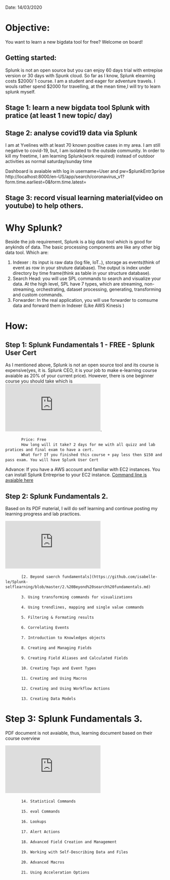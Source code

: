 Date: 14/03/2020 

# Objective: 
You want to learn a new bigdata tool for free? Welcome on board!

## Getting started:
Splunk is not an open source but you can enjoy 60 days trial with entrepise version or 30 days with Spunk cloud. So far as I know, Splunk elearning costs $2000/ 1 course. I am a student and eager for adventure travels. I wouls rather spend $2000 for travelling, at the mean time,I will try to learn splunk myself. 

## Stage 1: learn a new bigdata tool Splunk with pratice (at least 1 new topic/ day)

## Stage 2: analyse covid19 data via Splunk 
I am at Yvelines with at least 70 known positive cases in my area. I am still negative to covid-19, but, I am isolated to the outside community. In order to kill my freetime, I am learning Splunk(work required) instead of outdoor activities as normal saturday/sunday time

Dashboard is avaiable with log in username=User and pw=$plunkEntr3prise
http://localhost:8000/en-US/app/search/coronavirus_v1?form.time.earliest=0&form.time.latest=


## Stage 3: record visual learning material(video on youtube) to help others. 
           
# Why Splunk? 
Beside the job requirement, Splunk is a big data tool which is good for anykinds of data. The basic processing components are like any other big data tool. Which are:
1. Indexer : its input is raw data (log file, IoT..), storage as events(think of event as row in your struture database). The output is index under directory by time frame(think as table in your structure database). 
2. Search Head: you will use SPL commands to search and visualize your data. At the high level, SPL have 7 types, which are
streaming, non-streaming, orchestrating, dataset processing, generating, transforming and custom commands.
3. Forwarder:  In the real application, you will use forwarder to comsume data and forward them in Indexer (Like AWS Kinesis )

# How:
## Step 1: Splunk Fundamentals 1 - FREE - Splunk User Cert
As I mentioned above, Splunk is not an open source tool and its course is expensive(yes, it is. Splunk CEO, it is your job to make e-learning course avaiable as 20% of your current price). However, there is one beginner course you should take which is ![Splunk Fundamentals 1 Free - link](https://www.splunk.com/en_us/training.html). 

           Price: Free
           How long will it take? 2 days for me with all quizz and lab pratices and final exam to have a cert.
           What for? If you finished this course + pay less then $150 and pass exam. You will have Splunk User Cert

Advance: If you have a AWS account and familiar with EC2 instances. You can install Splunk Entreprise to your EC2 instance. 
[Command line is avaiable here](https://github.com/isabelle-le/Splunk-selflearning/blob/master/Install%20Splunk%20Entreprise%20on%20EC2.md)

## Step 2: Splunk Fundamentals 2. 
Based on its PDF material, I will do self learning and continue posting my learning progress and lab practices.

![PDF material is avaiable here](https://github.com/isabelle-le/Splunk-selflearning/blob/master/Splunk%206.X%20Fundamentals%20Part%202%20(eLearning)%20.pdf)

           [2. Beyond saerch fundamentals](https://github.com/isabelle-le/Splunk-selflearning/blob/master/2.%20Beyond%20search%20fundamentals.md)

           3. Using transforming commands for visualizations

           4. Using trendlines, mapping and single value commands

           5. Filtering & Formating results

           6. Correlating Events

           7. Introduction to Knowledges objects

           8. Creating and Managing Fields

           9. Creating Field Aliases and Calculated Fields

           10. Creating Tags and Event Types

           11. Creating and Using Macros

           12. Creating and Using Workflow Actions

           13. Creating Data Models

# Step 3: Splunk Fundamentals 3. 

PDF document is not avaiable, thus, learning document based on their course overview

![Course Topics](https://github.com/isabelle-le/Splunk-selflearning/blob/master/Fundamentals3-Description.pdf)

           14. Statistical Commands

           15. eval Commands

           16. Lookups

           17. Alert Actions

           18. Advanced Field Creation and Management 

           19. Working with Self-Describing Data and Files 

           20. Advanced Macros

           21. Using Acceleration Options


